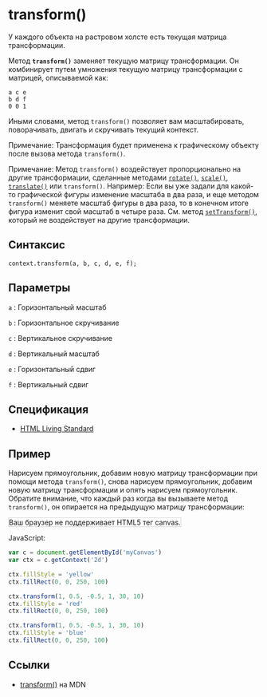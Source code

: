 # transform()

У каждого объекта на растровом холсте есть текущая матрица трансформации.

Метод **`transform()`** заменяет текущую матрицу трансформации. Он комбинирует путем умножения текущую матрицу трансформации с матрицей, описываемой как:

```
a c e
b d f
0 0 1
```

Иными словами, метод `transform()` позволяет вам масштабировать, поворачивать, двигать и скручивать текущий контекст.

Примечание: Трансформация будет применена к графическому объекту после вызова метода `transform()`.

Примечание: Метод `transform()` воздействует пропорционально на другие трансформации, сделанные методами [`rotate()`](<rotate().md>), [`scale()`](<scale().md>), [`translate()`](<translate().md>) или `transform()`. Например: Если вы уже задали для какой-то графической фигуры изменение масштаба в два раза, и еще методом `transform()` меняете масштаб фигуры в два раза, то в конечном итоге фигура изменит свой масштаб в четыре раза. См. метод [`setTransform()`](<settransform().md>), который не воздействует на другие трансформации.

## Синтаксис

```
context.transform(a, b, c, d, e, f);
```

## Параметры

`a`
: Горизонтальный масштаб

`b`
: Горизонтальное скручивание

`c`
: Вертикальное скручивание

`d`
: Вертикальный масштаб

`e`
: Горизонтальный сдвиг

`f`
: Вертикальный сдвиг

## Спецификация

- [HTML Living Standard](https://developer.mozilla.org/en-US/docs/Web/API/CanvasRenderingContext2D/transform)

## Пример

Нарисуем прямоугольник, добавим новую матрицу трансформации при помощи метода `transform()`, снова нарисуем прямоугольник, добавим новую матрицу трансформации и опять нарисуем прямоугольник. Обратите внимание, что каждый раз когда вы вызываете метод `transform()`, он опирается на предыдущую матрицу трансформации:

<canvas id="myCanvas" width="300" height="150" style="border:1px solid #d3d3d3;background:#ffffff;">
Ваш браузер не поддерживает HTML5 тег canvas.
</canvas>
<script>
var c=document.getElementById("myCanvas");
var canvOK=1;
try {c.getContext("2d");}
catch (er) {canvOK=0;}
if (canvOK==1){
var c=document.getElementById("myCanvas");
var ctx=c.getContext("2d");
ctx.fillStyle="yellow";
ctx.fillRect(0,0,250,100)
ctx.transform(1,0.5,-0.5,1,30,10);
ctx.fillStyle="red";
ctx.fillRect(0,0,250,100);
ctx.transform(1,0.5,-0.5,1,30,10);
ctx.fillStyle="blue";
ctx.fillRect(0,0,250,100);}
</script>

JavaScript:

```js
var c = document.getElementById('myCanvas')
var ctx = c.getContext('2d')

ctx.fillStyle = 'yellow'
ctx.fillRect(0, 0, 250, 100)

ctx.transform(1, 0.5, -0.5, 1, 30, 10)
ctx.fillStyle = 'red'
ctx.fillRect(0, 0, 250, 100)

ctx.transform(1, 0.5, -0.5, 1, 30, 10)
ctx.fillStyle = 'blue'
ctx.fillRect(0, 0, 250, 100)
```

## Ссылки

- [transform()](https://developer.mozilla.org/en-US/docs/Web/API/CanvasRenderingContext2D/transform) на MDN
